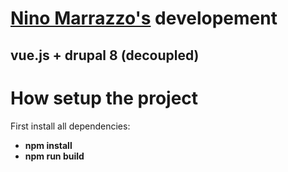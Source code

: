[Nino Marrazzo's](www.ninomarrazzo.com) developement
================================

vue.js + drupal 8 (decoupled)
-----------------------------

# How setup the project
First install all dependencies:
* **npm install**
* **npm run build**

